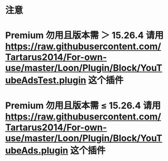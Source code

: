 # 注意

# Premium 勿用且版本需 ＞ 15.26.4 请用 https://raw.githubusercontent.com/Tartarus2014/For-own-use/master/Loon/Plugin/Block/YouTubeAdsTest.plugin  这个插件

# Premium 勿用且版本需 ≤ 15.26.4  请用 https://raw.githubusercontent.com/Tartarus2014/For-own-use/master/Loon/Plugin/Block/YouTubeAds.plugin  这个插件
